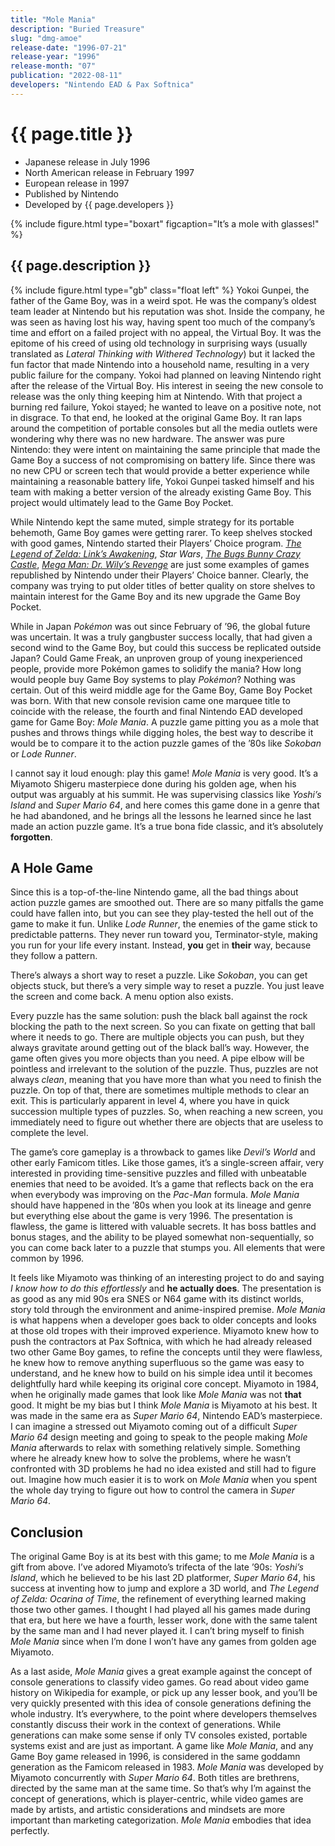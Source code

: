 ```yaml
---
title: "Mole Mania"
description: "Buried Treasure"
slug: "dmg-amoe"
release-date: "1996-07-21"
release-year: "1996"
release-month: "07"
publication: "2022-08-11"
developers: "Nintendo EAD & Pax Softnica"
---
```

# {{ page.title }}

- Japanese release in July 1996
- North American release in February 1997
- European release in 1997
- Published by Nintendo
- Developed by {{ page.developers }}

{% include figure.html type="boxart" figcaption="It’s a mole with glasses!" %}

## {{ page.description }}
{% include figure.html type="gb" class="float left" %}
Yokoi Gunpei, the father of the Game Boy, was in a weird spot. He was the company’s oldest team leader at Nintendo but his reputation was shot. Inside the company, he was seen as having lost his way, having spent too much of the company’s time and effort on a failed project with no appeal, the Virtual Boy. It was the epitome of his creed of using old technology in surprising ways (usually translated as *Lateral Thinking with Withered Technology*) but it lacked the fun factor that made Nintendo into a household name, resulting in a very public failure for the company. Yokoi had planned on leaving Nintendo right after the release of the Virtual Boy. His interest in seeing the new console to release was the only thing keeping him at Nintendo. With that project a burning red failure, Yokoi stayed; he wanted to leave on a positive note, not in disgrace. To that end, he looked at the original Game Boy. It ran laps around the competition of portable consoles but all the media outlets were wondering why there was no new hardware. The answer was pure Nintendo: they were intent on maintaining the same principle that made the Game Boy a success of not compromising on battery life. Since there was no new CPU or screen tech that would provide a better experience while maintaining a reasonable battery life, Yokoi Gunpei tasked himself and his team with making a better version of the already existing Game Boy. This project would ultimately lead to the Game Boy Pocket.

While Nintendo kept the same muted, simple strategy for its portable behemoth, Game Boy games were getting rarer. To keep shelves stocked with good games, Nintendo started their Players’ Choice program. [*The Legend of Zelda: Link’s Awakening*](/articles/dmg-zl/), *Star Wars*, [*The Bugs Bunny Crazy Castle*](/articles/dmg-bb/), [*Mega Man: Dr. Wily’s Revenge*](/articles/dmg-rw/) are just some examples of games republished by Nintendo under their Players’ Choice banner. Clearly, the company was trying to put older titles of better quality on store shelves to maintain interest for the Game Boy and its new upgrade the Game Boy Pocket.

While in Japan *Pokémon* was out since February of ’96, the global future was uncertain. It was a truly gangbuster success locally, that had given a second wind to the Game Boy, but could this success be replicated outside Japan? Could Game Freak, an unproven group of young inexperienced people, provide more Pokémon games to solidify the mania? How long would people buy Game Boy systems to play *Pokémon*? Nothing was certain. Out of this weird middle age for the Game Boy, Game Boy Pocket was born. With that new console revision came one marquee title to coincide with the release, the fourth and final Nintendo EAD developed game for Game Boy: *Mole Mania*. A puzzle game pitting you as a mole that pushes and throws things while digging holes, the best way to describe it would be to compare it to the action puzzle games of the ’80s like *Sokoban* or *Lode Runner*. 

I cannot say it loud enough: play this game! *Mole Mania* is very good. It’s a Miyamoto Shigeru masterpiece done during his golden age, when his output was arguably at his summit. He was supervising classics like *Yoshi’s Island* and *Super Mario 64*, and here comes this game done in a genre that he had abandoned, and he brings all the lessons he learned since he last made an action puzzle game. It’s a true bona fide classic, and it’s absolutely **forgotten**.

## A Hole Game
Since this is a top-of-the-line Nintendo game, all the bad things about action puzzle games are smoothed out. There are so many pitfalls the game could have fallen into, but you can see they play-tested the hell out of the game to make it fun. Unlike *Lode Runner*, the enemies of the game stick to predictable patterns. They never run toward you, Terminator-style, making you run for your life every instant. Instead, **you** get in **their** way, because they follow a pattern.

There’s always a short way to reset a puzzle. Like *Sokoban*, you can get objects stuck, but there’s a very simple way to reset a puzzle. You just leave the screen and come back. A menu option also exists. 

Every puzzle has the same solution: push the black ball against the rock blocking the path to the next screen. So you can fixate on getting that ball where it needs to go. There are multiple objects you can push, but they always gravitate around getting out of the black ball’s way. However, the game often gives you more objects than you need. A pipe elbow will be pointless and irrelevant to the solution of the puzzle. Thus, puzzles are not always *clean*, meaning that you have more than what you need to finish the puzzle. On top of that, there are sometimes multiple methods to clear an exit. This is particularly apparent in level 4, where you have in quick succession multiple types of puzzles. So, when reaching a new screen, you immediately need to figure out whether there are objects that are useless to complete the level.

The game’s core gameplay is a throwback to games like *Devil’s World* and other early Famicom titles. Like those games, it’s a single-screen affair, very interested in providing time-sensitive puzzles and filled with unbeatable enemies that need to be avoided. It’s a game that reflects back on the era when everybody was improving on the *Pac-Man* formula. *Mole Mania* should have happened in the ’80s when you look at its lineage and genre but everything else about the game is very 1996. The presentation is flawless, the game is littered with valuable secrets. It has boss battles and bonus stages, and the ability to be played somewhat non-sequentially, so you can come back later to a puzzle that stumps you. All elements that were common by 1996.

It feels like Miyamoto was thinking of an interesting project to do and saying *I know how to do this effortlessly* and **he actually does**. The presentation is as good as any mid 90s era SNES or N64 game with its distinct worlds, story told through the environment and anime-inspired premise. *Mole Mania* is what happens when a developer goes back to older concepts and looks at those old tropes with their improved experience. Miyamoto knew how to push the contractors at Pax Softnica, with which he had already released two other Game Boy games, to refine the concepts until they were flawless, he knew how to remove anything superfluous so the game was easy to understand, and he knew how to build on his simple idea until it becomes delightfully hard while keeping its original core concept. Miyamoto in 1984, when he originally made games that look like *Mole Mania* was not **that** good. It might be my bias but I think *Mole Mania* is Miyamoto at his best. It was made in the same era as *Super Mario 64*, Nintendo EAD’s masterpiece. I can imagine a stressed out Miyamoto coming out of a difficult *Super Mario 64* design meeting and going to speak to the people making *Mole Mania* afterwards to relax with something relatively simple. Something where he already knew how to solve the problems, where he wasn’t confronted with 3D problems he had no idea existed and still had to figure out. Imagine how much easier it is to work on *Mole Mania* when you spent the whole day trying to figure out how to control the camera in *Super Mario 64*.

## Conclusion
The original Game Boy is at its best with this game; to me *Mole Mania* is a gift from above. I’ve adored Miyamoto’s trifecta of the late ’90s: *Yoshi’s Island*, which he believed to be his last 2D platformer, *Super Mario 64*, his success at inventing how to jump and explore a 3D world, and *The Legend of Zelda: Ocarina of Time*, the refinement of everything learned making those two other games. I thought I had played all his games made during that era, but here we have a fourth, lesser work, done with the same talent by the same man and I had never played it. I can’t bring myself to finish *Mole Mania* since when I’m done I won’t have any games from golden age Miyamoto.

As a last aside, *Mole Mania* gives a great example against the concept of console generations to classify video games. Go read about video game history on Wikipedia for example, or pick up any lesser book, and you’ll be very quickly presented with this idea of console generations defining the whole industry. It’s everywhere, to the point where developers themselves constantly discuss their work in the context of generations. While generations can make some sense if only TV consoles existed, portable systems exist and are just as important. A game like *Mole Mania*, and any Game Boy game released in 1996, is considered in the same goddamn generation as the Famicom released in 1983. *Mole Mania* was developed by Miyamoto concurrently with *Super Mario 64*. Both titles are brethrens, directed by the same man at the same time. So that’s why I’m against the concept of generations, which is player-centric, while video games are made by artists, and artistic considerations and mindsets are more important than marketing categorization. *Mole Mania* embodies that idea perfectly.